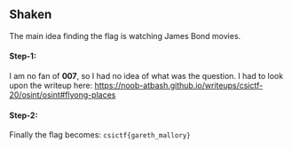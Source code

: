 ## Shaken
The main idea finding the flag is watching James Bond movies.

#### Step-1:
I am no fan of <strong>007</strong>, so I had no idea of what was the question. I had to look upon the writeup here: https://noob-atbash.github.io/writeups/csictf-20/osint/osint#flyong-places

#### Step-2:
Finally the flag becomes:
`csictf{gareth_mallory}`
